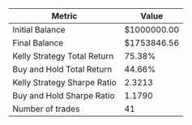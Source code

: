 | Metric | Value |
| --- | --- |
| Initial Balance | $1000000.00 |
| Final Balance | $1753846.56 |
| Kelly Strategy Total Return | 75.38% |
| Buy and Hold Total Return | 44.66% |
| Kelly Strategy Sharpe Ratio | 2.3213 |
| Buy and Hold Sharpe Ratio | 1.1790 |
| Number of trades | 41 |
